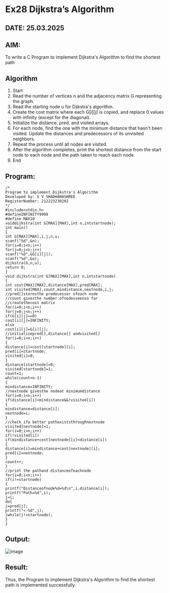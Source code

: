 # Ex28 Dijkstra’s Algorithm
## DATE: 25.03.2025
## AIM:
To write a C Program to implement Dijkstra's Algorithm to find the shortest path

## Algorithm
1. Start
2. Read the number of vertices n and the adjacency matrix G representing the graph.
3. Read the starting node u for Dijkstra's algorithm.
4. Create the cost matrix where each G[i][j] is copied, and replace 0 values with infinity 
(except for the diagonal).
5. Initialize the distance, pred, and visited arrays.
6. For each node, find the one with the minimum distance that hasn't been visited. Update the 
distances and predecessors of its unvisited neighbors.
7. Repeat the process until all nodes are visited.
8. After the algorithm completes, print the shortest distance from the start node to each node 
and the path taken to reach each node.
9. End   

## Program:
```
/*
Program to implement Dijkstra's Algorithm 
Developed by: S V SHADHANASHREE
RegisterNumber: 212223230202
*/
#include<stdio.h> 
#defineINFINITY9999
#define MAX10
voiddijkstra(int G[MAX][MAX],int n,intstartnode); 
int main()
{
int G[MAX][MAX],i,j,n,u; 
scanf("%d",&n); 
for(i=0;i<n;i++) 
for(j=0;j<n;j++) 
scanf("%d",&G[i][j]); 
scanf("%d",&u);
dijkstra(G,n,u); 
return 0;
}
void dijkstra(int G[MAX][MAX],int n,intstartnode)
{
int cost[MAX][MAX],distance[MAX],pred[MAX]; 
int visited[MAX],count,mindistance,nextnode,i,j;
//pred[]storesthe predecessor ofeach node
//count givesthe number ofnodesseenso far
//createthecost matrix 
for(i=0;i<n;i++) 
for(j=0;j<n;j++) 
if(G[i][j]==0) 
cost[i][j]=INFINITY; 
else
cost[i][j]=G[i][j];
//initializepred[],distance[] andvisited[] 
for(i=0;i<n;i++)
{
distance[i]=cost[startnode][i]; 
pred[i]=startnode; 
visited[i]=0;
}
distance[startnode]=0; 
visited[startnode]=1; 
count=1; 
while(count<n-1)
{
mindistance=INFINITY;
//nextnode givesthe nodeat minimumdistance 
for(i=0;i<n;i++) 
if(distance[i]<mindistance&&!visited[i])
{
mindistance=distance[i]; 
nextnode=i;
}
//check ifa better pathexiststhroughnextnode 
visited[nextnode]=1;
for(i=0;i<n;i++) 
if(!visited[i])
if(mindistance+cost[nextnode][i]<distance[i])
{
distance[i]=mindistance+cost[nextnode][i]; 
pred[i]=nextnode;
}
count++;
}
//print the pathand distanceofeachnode
for(i=0;i<n;i++) 
if(i!=startnode)
{
printf("Distanceofnode%d=%d\n",i,distance[i]); 
printf("Path=%d",i);
j=i; 
do{
j=pred[j]; 
printf("<-%d",j);
}while(j!=startnode);
}
}
```

## Output:

![image](https://github.com/user-attachments/assets/fd6fc894-742f-42fb-8d92-aead677186c0)


## Result:
Thus, the Program to implement Dijkstra's Algorithm to find the shortest path is implemented successfully.
